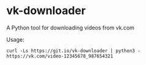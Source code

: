 # vk-downloader
A Python tool for downloading videos from vk.com

Usage:
```
curl -Ls https://git.io/vk-downloader | python3 - https://vk.com/video-12345678_987654321
```
